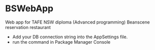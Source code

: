 # BSWebApp
Web app for TAFE NSW diploma (Advanced programming) Beanscene reservation restaurant 

- Add your DB connection string into the AppSettings file.
- run the command in Package Manager Console
